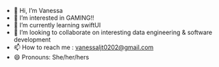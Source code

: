 - 👋 Hi, I’m Vanessa
- 👀 I’m interested in GAMING!!
- 🌱 I’m currently learning swiftUI
- 💞️ I’m looking to collaborate on interesting data engineering & software development
- 📫 How to reach me : vanessaljt0202@gmail.com
- 😄 Pronouns: She/her/hers
